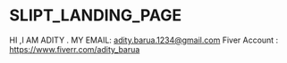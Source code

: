 # SLIPT_LANDING_PAGE
HI ,I AM ADITY .
MY EMAIL: adity.barua.1234@gmail.com
Fiver Account : https://www.fiverr.com/adity_barua

 
